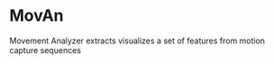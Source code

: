 MovAn
=====

Movement Analyzer extracts visualizes a set of features from motion capture sequences


